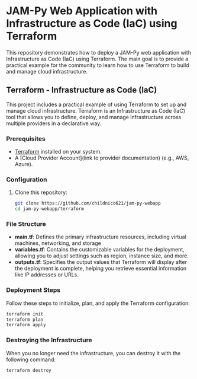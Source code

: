 # JAM-Py Web Application with Infrastructure as Code (IaC) using Terraform


This repository demonstrates how to deploy a JAM-Py web application with Infrastructure as Code (IaC) using Terraform. The main goal is to provide a practical example for the community to learn how to use Terraform to build and manage cloud infrastructure.

## Terraform - Infrastructure as Code (IaC)

This project includes a practical example of using Terraform to set up and manage cloud infrastructure. Terraform is an Infrastructure as Code (IaC) tool that allows you to define, deploy, and manage infrastructure across multiple providers in a declarative way.

### Prerequisites
- [Terraform](https://www.terraform.io/downloads.html) installed on your system.
- A [Cloud Provider Account](link to provider documentation) (e.g., AWS, Azure).

### Configuration
1. Clone this repository:
   ```bash
   git clone https://github.com/childnico621/jam-py-webapp
   cd jam-py-webapp/terraform
   ```

### File Structure

- **main.tf**: Defines the primary infrastructure resources, including virtual machines, networking, and storage
- **variables.tf**: Contains the customizable variables for the deployment, allowing you to adjust settings such as region, instance size, and more.
- **outputs.tf**: Specifies the output values that Terraform will display after the deployment is complete, helping you retrieve essential information like IP addresses or URLs.


### Deployment Steps
Follow these steps to initialize, plan, and apply the Terraform configuration:
```bash
terraform init
terraform plan
terraform apply
```

### Destroying the Infrastructure
When you no longer need the infrastructure, you can destroy it with the following command:
```bash
terraform destroy
```
